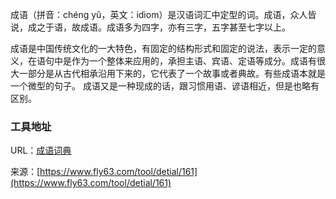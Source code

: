 成语（拼音：chéng yǔ，英文：idiom）是汉语词汇中定型的词。成语，众人皆说，成之于语，故成语。成语多为四字，亦有三字，五字甚至七字以上。 

成语是中国传统文化的一大特色，有固定的结构形式和固定的说法，表示一定的意义，在语句中是作为一个整体来应用的，承担主语、宾语、定语等成分。成语有很大一部分是从古代相承沿用下来的，它代表了一个故事或者典故。有些成语本就是一个微型的句子。 成语又是一种现成的话，跟习惯用语、谚语相近，但是也略有区别。

### 工具地址
URL：[成语词典](https://www.fly63.com/tool/chengyu/)

来源：[https://www.fly63.com/tool/detial/161](https://www.fly63.com/tool/detial/161)
